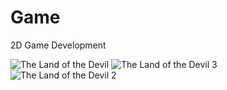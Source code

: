 # Game
2D Game Development 

![The Land of the Devil](https://user-images.githubusercontent.com/51510191/160290214-040f7b87-9781-47ce-8cdf-265a67cc7784.png)
![The Land of the Devil 3](https://user-images.githubusercontent.com/51510191/160290373-db941e9b-8dff-4d7e-a8f9-125f3079e538.png)
![The Land of the Devil 2](https://user-images.githubusercontent.com/51510191/160290378-89c2acf6-5918-464c-97e9-09cf24cae894.png)

